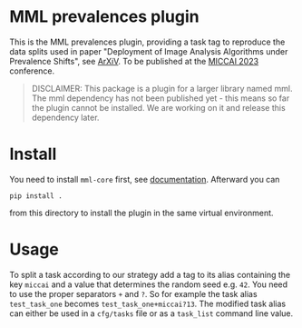 # MML prevalences plugin

This is the MML prevalences plugin, providing a task tag to reproduce the data splits used in paper 
"Deployment of Image Analysis Algorithms under Prevalence Shifts", see [ArXiV](https://arxiv.org/abs/2303.12540). To 
be published at the [MICCAI 2023](https://conferences.miccai.org/2023/en/) conference.

> DISCLAIMER: This package is a plugin for a larger library named mml. The mml dependency has not been published yet - 
> this means so far the plugin cannot be installed. We are working on it and release this dependency later. 

# Install

You need to install `mml-core` first, see [documentation](https://imsy.pages.dkfz.de/ise/mml/). Afterward you can 

```commandline
pip install .
```

from this directory to install the plugin in the same virtual environment. 

# Usage

To split a task according to our strategy add a tag to its alias containing the key `miccai` and a value that determines 
the random seed e.g. `42`. You need to use the proper separators `+` and `?`. So for example the task alias `test_task_one` 
becomes `test_task_one+miccai?13`. The modified task alias can either be used in a `cfg/tasks` file or as a `task_list` 
command line value.
